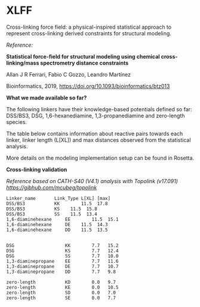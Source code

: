 # XLFF
Cross-linking force field: a physical-inspired statistical approach to represent cross-linking derived constraints for structural modeling.


*Reference:*

**Statistical force-field for structural modeling using chemical cross-linking/mass spectrometry distance constraints**

Allan J R Ferrari, Fabio C Gozzo, Leandro Martínez

Bioinformatics, 2019, https://doi.org/10.1093/bioinformatics/btz013





**What we made available so far?**

The following linkers have their knowledge-based potentials defined so far: DSS/BS3, DSG, 1,6-hexanediamine, 1,3-propanediamine and zero-length species. 

The table below contains information about reactive pairs towards each linker, linker length (L[XL]) and max distances observed from the statistical analysis.

More details on the modeling implementation setup can be found in Rosetta.




**Cross-linking validation**

*Reference based on CATH-S40 (V4.1) analysis with Topolink (v17.091) https://gibhub.com/mcubeg/topolink*

```
Linker_name	      Link_Type L[XL] [max] 
DSS/BS3		      KK        11.5  17.8  
DSS/BS3		      KS	11.5  15.8  
DSS/BS3		      SS	11.5  13.4  
1,6-diaminehexane     EE        11.5  15.1  
1,6-diaminehexane     DE	11.5  14.3  
1,6-diaminehexane     DD	11.5  13.5  


DSG                   KK        7.7   15.2  
DSG                   KS        7.7   12.4  
DSG                   SS        7.7   10.0  
1,3-diaminepropane    EE        7.7   11.6  
1,3-diaminepropane    DE        7.7   10.7  
1,3-diaminepropane    DD        7.7   9.8   

zero-length           KD        0.0   9.7   
zero-length           KE        0.0   10.5  
zero-length           SD        0.0   7.0   
zero-length           SE        0.0   7.7   
```
